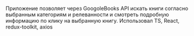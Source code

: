 Приложение позволяет через GoogoleBooks API  искать книги согласно выбранным категориям и релеванности и смотреть подробную информацию по клику на выбранную книгу. Использовал  TS, React, redux-toolkit, axios
